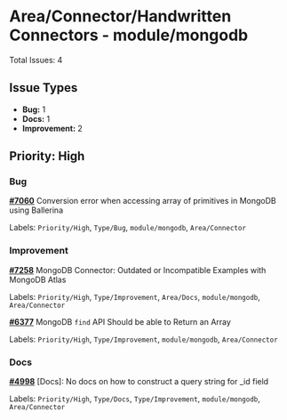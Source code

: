 # Area/Connector/Handwritten Connectors - module/mongodb

Total Issues: 4

## Issue Types

- **Bug:** 1
- **Docs:** 1
- **Improvement:** 2

## Priority: High

### Bug

**[#7060](https://github.com/ballerina-platform/ballerina-library/issues/7060)** Conversion error when accessing array of primitives in MongoDB using Ballerina

Labels: `Priority/High`, `Type/Bug`, `module/mongodb`, `Area/Connector`

### Improvement

**[#7258](https://github.com/ballerina-platform/ballerina-library/issues/7258)** MongoDB Connector: Outdated or Incompatible Examples with MongoDB Atlas

Labels: `Priority/High`, `Type/Improvement`, `Area/Docs`, `module/mongodb`, `Area/Connector`

**[#6377](https://github.com/ballerina-platform/ballerina-library/issues/6377)** MongoDB `find` API Should be able to Return an Array

Labels: `Priority/High`, `Type/Improvement`, `module/mongodb`, `Area/Connector`

### Docs

**[#4998](https://github.com/ballerina-platform/ballerina-library/issues/4998)** [Docs]: No docs on how to construct a query string for _id field

Labels: `Priority/High`, `Type/Docs`, `Type/Improvement`, `module/mongodb`, `Area/Connector`

